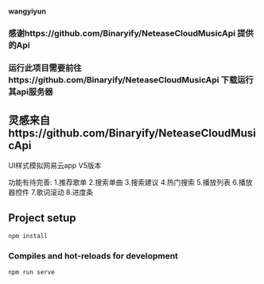#### wangyiyun


### 感谢https://github.com/Binaryify/NeteaseCloudMusicApi 提供的Api
### 运行此项目需要前往https://github.com/Binaryify/NeteaseCloudMusicApi 下载运行其api服务器

## 灵感来自https://github.com/Binaryify/NeteaseCloudMusicApi
   UI样式模拟网易云app V5版本

 功能有待完善:
1.推荐歌单
2.搜索单曲
3.搜索建议
4.热门搜索
5.播放列表
6.播放器控件
7.歌词滚动
8.进度条

## Project setup
```
npm install
```

### Compiles and hot-reloads for development
```
npm run serve




